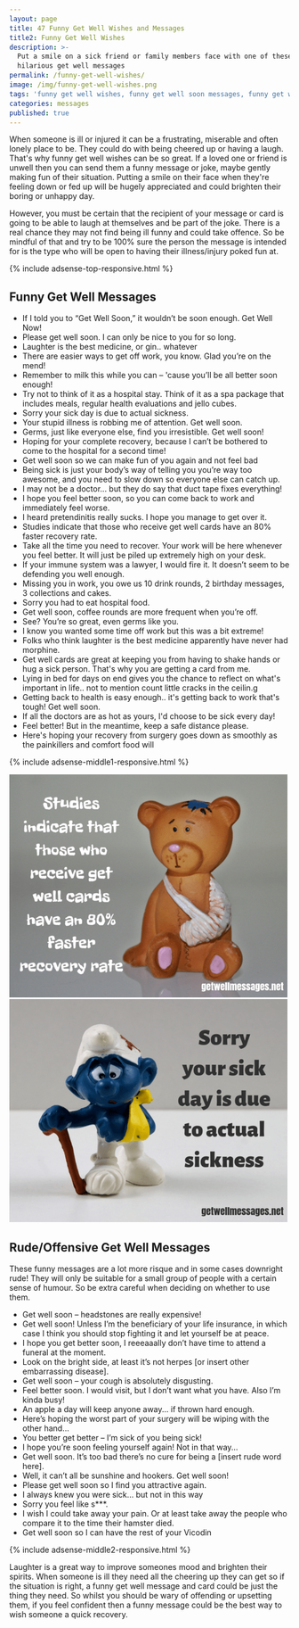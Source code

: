 ```yaml
---
layout: page
title: 47 Funny Get Well Wishes and Messages
title2: Funny Get Well Wishes
description: >-
  Put a smile on a sick friend or family members face with one of these
  hilarious get well messages
permalink: /funny-get-well-wishes/
image: /img/funny-get-well-wishes.png
tags: 'funny get well wishes, funny get well soon messages, funny get well messages'
categories: messages
published: true
---
```


<p>
When someone is ill or injured it can be a frustrating, miserable and often lonely place to be. They could do with being cheered up or having a laugh. That's why funny get well wishes can be so great. If a loved one or friend is unwell then you can send them a funny message or joke, maybe gently making fun of their situation. Putting a smile on their face when they're feeling down or fed up will be hugely appreciated and could brighten their boring or unhappy day. 
</p>

<p>
However, you must be certain that the recipient of your message or card is going to be able to laugh at themselves and be part of the joke. There is a real chance they may not find being ill funny and could take offence. So be mindful of that and try to be 100% sure the person the message is intended for is the type who will be open to having their illness/injury poked fun at.
</p>

{% include adsense-top-responsive.html %}

<h2>Funny Get Well Messages</h2>

<ul class="heart">
<li>If I told you to “Get Well Soon,” it wouldn’t be soon enough. Get Well Now!</li>
<li>Please get well soon. I can only be nice to you for so long.</li>
<li>Laughter is the best medicine, or gin.. whatever</li>
<li>There are easier ways to get off work, you know. Glad you’re on the mend!</li>
<li>Remember to milk this while you can – 'cause you’ll be all better soon enough!</li>
<li>Try not to think of it as a hospital stay. Think of it as a spa package that includes meals, regular health evaluations and jello cubes.</li>
<li>Sorry your sick day is due to actual sickness.</li>
<li>Your stupid illness is robbing me of attention. Get well soon.</li>
<li>Germs, just like everyone else, find you irresistible. Get well soon!</li>
<li>Hoping for your complete recovery, because I can’t be bothered to come to the hospital for a second time!</li>
<li>Get well soon so we can make fun of you again and not feel bad</li>
<li>Being sick is just your body’s way of telling you you’re way too awesome, and you need to slow down so everyone else can catch up.</li>
<li>I may not be a doctor... but they do say that duct tape fixes everything!</li>
<li>I hope you feel better soon, so you can come back to work and immediately feel worse.</li>
<li>I heard pretendinitis really sucks. I hope you manage to get over it.</li>
<li>Studies indicate that those who receive get well cards have an 80% faster recovery rate.</li>
<li>Take all the time you need to recover. Your work will be here whenever you feel better. It will just be piled up extremely high on your desk.</li>
<li>If your immune system was a lawyer, I would fire it. It doesn’t seem to be defending you well enough.</li>
<li>Missing you in work, you owe us 10 drink rounds, 2 birthday messages, 3 collections and cakes.</li>
<li>Sorry you had to eat hospital food.</li>
<li>Get well soon, coffee rounds are more frequent when you’re off.</li>
<li>See? You’re so great, even germs like you.</li>
<li>I know you wanted some time off work but this was a bit extreme!</li>
<li>Folks who think laughter is the best medicine apparently have never had morphine.</li>
<li>Get well cards are great at keeping you from having to shake hands or hug a sick person. That's why you are getting a card from me.</li>
<li>Lying in bed for days on end gives you the chance to reflect on what's important in life.. not to mention count little cracks in the ceilin.g</li>
<li>Getting back to health is easy enough.. it's getting back to work that's tough! Get well soon.</li>
<li>If all the doctors are as hot as yours, I'd choose to be sick every day!</li>
<li>Feel better! But in the meantime, keep a safe distance please.</li>
<li>Here's hoping your recovery from surgery goes down as smoothly as the painkillers and comfort food will</li>
</ul>

{% include adsense-middle1-responsive.html %}

<div class="row">
 <div class="column">
     <img class="img" src="/img/funny-get-well-wishes-1.png" alt="funny get well wishes message" />
 </div>
  
  <div class="column">
     <img class="img" src="/img/funny-get-well-wishes-2.png" alt="sick day funny get well message joke" />
 </div>
</div>

<h2>Rude/Offensive Get Well Messages</h2>

These funny messages are a lot more risque and in some cases downright rude! They will only be suitable for a small group of people with a certain sense of humour. So be extra careful when deciding on whether to use them.

<ul class="heart">
<li>Get well soon – headstones are really expensive!</li>
<li>Get well soon! Unless I’m the beneficiary of your life insurance, in which case I think you should stop fighting it and let yourself be at peace.</li>
<li>I hope you get better soon, I reeeaaally don’t have time to attend a funeral at the moment.</li>
<li>Look on the bright side, at least it’s not herpes [or insert other embarrassing disease].</li>
<li>Get well soon – your cough is absolutely disgusting.</li>
<li>Feel better soon. I would visit, but I don’t want what you have. Also I’m kinda busy!</li>
<li>An apple a day will keep anyone away... if thrown hard enough.</li>
<li>Here’s hoping the worst part of your surgery will be wiping with the other hand... </li>
<li>You better get better – I’m sick of you being sick!</li>
<li>I hope you’re soon feeling yourself again! Not in that way...</li>
<li>Get well soon. It’s too bad there’s no cure for being a [insert rude word here].</li>
<li>Well, it can’t all be sunshine and hookers. Get well soon!</li>
<li>Please get well soon so I find you attractive again.</li>
<li>I always knew you were sick… but not in this way</li>
<li>Sorry you feel like s***.</li>
<li>I wish I could take away your pain. Or at least take away the people who compare it to the time their hamster died.</li>
<li>Get well soon so I can have the rest of your Vicodin</li> 
</ul>

{% include adsense-middle2-responsive.html %}

Laughter is a great way to
improve someones mood and brighten their spirits. When someone is ill they need all the cheering up they can get so if the situation is right, a funny get well message and card could be just the thing they need. So whilst you should be wary of offending or upsetting them, if you feel confident then a funny message could be the best way to wish someone a quick recovery.
